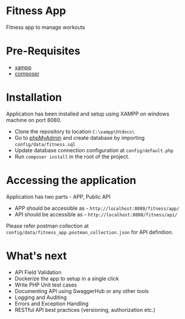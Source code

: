 # Fitness App

Fitness app to manage workouts

# Pre-Requisites

- [xampp](https://www.apachefriends.org/download.html)
- [composer](https://getcomposer.org/)

# Installation

Application has been installed and setup using XAMPP on windows machine on port 8080.

- Clone the repository to location `C:\xampp\htdocs\`
- Go to [phpMyAdmin](http://localhost:8080/phpMyAdmin) and create database by importing `config/data/fitness.sql`
- Update database connection configuration at `config/default.php`
- Run `composer install` in the root of the project.

# Accessing the application

Application has two parts - APP, Public API

- APP should be accessible as - `http://localhost:8080/fitness/app/`
- API should be accessible as - `http://localhost:8080/fitness/api/`

Please refer postman collection at `config/data/fitness_app.postman_collection.json` for API definition.

# What's next

- API Field Validation
- Dockerize the app to setup in a single click
- Write PHP Unit test cases
- Documenting API using SwaggerHub or any other tools
- Logging and Auditing
- Errors and Exception Handling
- RESTful API best practices (versioning, authorization etc.)